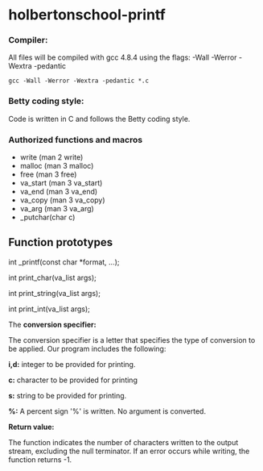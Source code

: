 # holbertonschool-printf

### Compiler:

All files will be compiled with gcc 4.8.4 using the flags:  -Wall -Werror -Wextra -pedantic

    gcc -Wall -Werror -Wextra -pedantic *.c

### Betty coding style:

Code is written in C  and follows the Betty coding style.

### Authorized functions and macros

* write (man 2 write)
* malloc (man 3 malloc)
* free (man 3 free)
* va_start (man 3 va_start)
* va_end (man 3 va_end)
* va_copy (man 3 va_copy)
* va_arg (man 3 va_arg)
* _putchar(char c)

## Function prototypes

int _printf(const char *format, ...);

int print_char(va_list args);

int print_string(va_list args);

int print_int(va_list args);

The **conversion specifier:**


The conversion specifier is a letter that specifies the type of conversion to be applied. Our program includes the following:

**i,d:**	   integer to be provided for printing.

**c:**	   character to be provided for printing

**s:**	  string to be provided for printing.

**%:**	    A percent sign '%' is written. No argument is converted.

**Return value:**

The function indicates the number of characters written to the output stream,
excluding the null terminator. If an error occurs while writing, the function returns -1.
